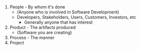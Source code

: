 1. People - By whom it's done 
	- (Anyone who is involved in Software Development)
	- Developers, Stakeholders, Users, Customers, Investors, etc
		- Generally anyone that has interest
2. Product - The artifacts produced 
	- (Software you are creating)
3. Process - The manner 
4. Project